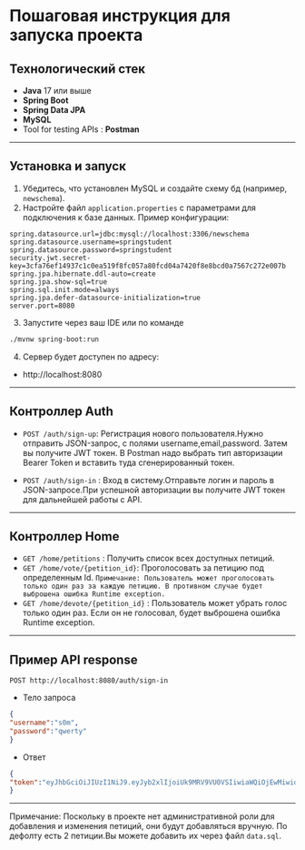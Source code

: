 # Пошаговая инструкция для запуска проекта

## Технологический стек
- **Java** 17 или выше
- **Spring Boot**
- **Spring Data JPA**
- **MySQL**
- Tool for testing APIs : **Postman**
---

## Установка и запуск

1. Убедитесь, что установлен MySQL и создайте схему бд (например, `newschema`).
2. Настройте файл `application.properties` с параметрами для подключения к базе данных. Пример конфигурации:

```properties
spring.datasource.url=jdbc:mysql://localhost:3306/newschema
spring.datasource.username=springstudent
spring.datasource.password=springstudent
security.jwt.secret-key=3cfa76ef14937c1c0ea519f8fc057a80fcd04a7420f8e8bcd0a7567c272e007b
spring.jpa.hibernate.ddl-auto=create
spring.jpa.show-sql=true
spring.sql.init.mode=always
spring.jpa.defer-datasource-initialization=true
server.port=8080
```
3. Запустите через ваш IDE или по команде
```bash
./mvnw spring-boot:run
```
4. Сервер будет доступен по адресу: 
- http://localhost:8080
---

## Контроллер Auth
- `POST /auth/sign-up`: Регистрация нового пользователя.Нужно отправить JSON-запрос, с полями username,email,password. Затем вы получите JWT токен. В Postman надо выбрать тип авторизации Bearer Token и вставить туда сгенерированный токен.

- `POST /auth/sign-in` : Вход в систему.Отправьте логин и пароль в JSON-запросе.При успешной авторизации вы получите JWT токен для дальнейшей работы с API.
-----

## Контроллер Home
- `GET /home/petitions` : Получить список всех доступных петиций.
- `GET /home/vote/{petition_id}`: Проголосовать за петицию под определенным Id.
`Примечание: Пользователь может проголосовать только один раз за каждую петицию. В противном случае будет выброшена ошибка Runtime exception.`
- `GET /home/devote/{petition_id}` : Пользователь может убрать голос только один раз. Если он не голосовал, будет выброшена ошибка Runtime exception.

-------
## Пример API response

`POST http://localhost:8080/auth/sign-in`

- Тело запроса
```JSON
{
"username":"s0m",
"password":"qwerty"
}
```

- Ответ
```JSON
{
"token":"eyJhbGciOiJIUzI1NiJ9.eyJyb2xlIjoiUk9MRV9VU0VSIiwiaWQiOjEwMiwidXNlcm5hbWUiOiJzMG0iLCJzdWIiOiJzMG0iLCJpYXQiOjE3MzczMjc1MTIsImV4cCI6MTczNzQ3MTUxMn0.Ap7gsN99v8azLQ-xbW_eLGJePQGH0U1AkYokPljiWHs"
}
```

----
Примечание: Поскольку в проекте нет административной роли для добавления и изменения петиций, они будут добавляться вручную. По дефолту есть 2 петиции.Вы можете добавить их через файл `data.sql`.
